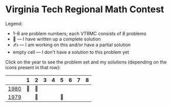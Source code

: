 # Virginia Tech Regional Math Contest

Legend:

* 1–8 are problem numbers; each VTRMC consists of 8 problems
* 📝 — I have written up a complete solution
* ✍️  — I am working on this and/or have a partial solution
* empty cell — I don't have a solution to this problem yet

Click on the year to see the problem set and my solutions (depending on the
icons present in that row):

|        | 1 | 2 | 3 | 4 | 5 | 6 | 7 | 8 |
|--------|---|---|---|---|---|---|---|---|
| [1980] | 📝| 📝|   |   |   |   |   |   |
| [1979] |   | 📝|   |   | 📝|   |   |   |

[1980]: 1980
[1979]: 1979
